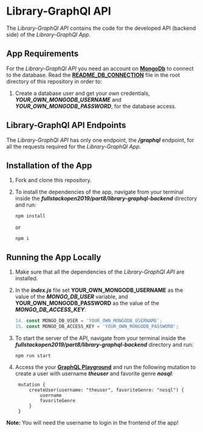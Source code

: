 # Library-GraphQl API

The *Library-GraphQl API* contains the code for the developed API (backend side) of the *Library-GraphQl App*.

## App Requirements

For the *Library-GraphQl API* you need an account on [**MongoDb**](https://www.mongodb.com/cloud) to connect to the database. Read the [**README_DB_CONNECTION**](https://github.com/katerina-tziala/fullstackopen2019/blob/master/README_DB_CONNECTION.md) file in the root directory of this repository in order to: 

1. Create a database user and get your own credentials, ***YOUR_OWN_MONGODB_USERNAME*** and ***YOUR_OWN_MONGODB_PASSWORD***, for the database access.

## Library-GraphQl API Endpoints

The *Library-GraphQl API* has only one endpoint, the ***/graphql*** endpoint, for all the requests required for the *Library-GraphQl App*.

## Installation of the App

1. Fork and clone this repository.

2. To install the dependencies of the app, navigate from your terminal inside the ***fullstackopen2019/part8/library-graphql-backend*** directory and run:

    ```
    npm install
    ```

    or

    ```
    npm i
    ```

## Running the App Locally

1. Make sure that all the dependencies of the *Library-GraphQl API* are installed.

2. In the ***index.js*** file set **YOUR_OWN_MONGODB_USERNAME** as the value of the ***MONGO_DB_USER*** variable, and **YOUR_OWN_MONGODB_PASSWORD** as the value of the ***MONGO_DB_ACCESS_KEY***:

    ```javascript
    14. const MONGO_DB_USER = 'YOUR_OWN_MONGODB_USERNAME';
    15. const MONGO_DB_ACCESS_KEY = 'YOUR_OWN_MONGODB_PASSWORD';
    ```

3. To start the server of the API, navigate from your terminal inside the ***fullstackopen2019/part8/library-graphql-backend*** directory and run:

    ```
    npm run start
    ```

4. Access the your [**GraphQL Playground**](http://localhost:4000/) and run the following mutation to create a user with username ***theuser*** and favorite genre ***nosql***:

        mutation {
            createUser(username: "theuser", favoriteGenre: "nosql") {
                username 
                favoriteGenre
            }
        }

**Note:** You will need the username to login in the frontend of the app!
